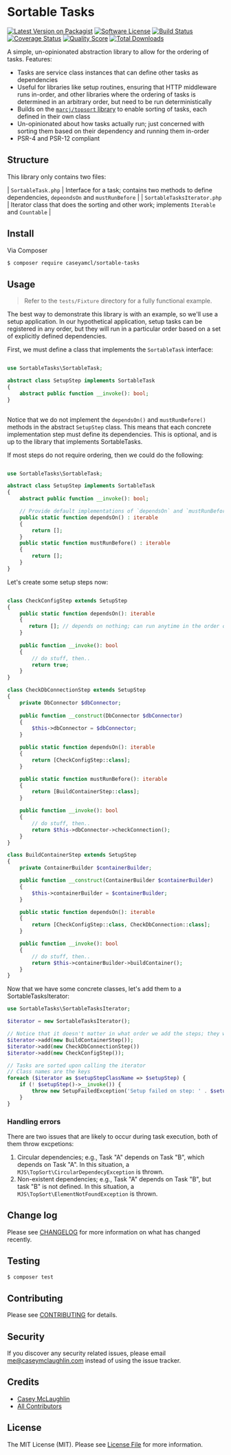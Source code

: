 # Sortable Tasks

[![Latest Version on Packagist][ico-version]][link-packagist]
[![Software License][ico-license]](LICENSE.md)
[![Build Status][ico-travis]][link-travis]
[![Coverage Status][ico-scrutinizer]][link-scrutinizer]
[![Quality Score][ico-code-quality]][link-code-quality]
[![Total Downloads][ico-downloads]][link-downloads]

A simple, un-opinionated abstraction library to allow for the ordering of tasks.  Features:

* Tasks are service class instances that can define other tasks as dependencies
* Useful for libraries like setup routines, ensuring that HTTP middleware runs in-order, and other libraries where the ordering of tasks
  is determined in an arbitrary order, but need to be run deterministically
* Builds on the [`marcj/topsort` library](https://packagist.org/packages/marcj/topsort) to enable sorting of tasks, each defined in their own class
* Un-opinionated about how tasks actually run; just concerned with sorting them based on their dependency and running them in-order
* PSR-4 and PSR-12 compliant

## Structure

This library only contains two files:

| `SortableTask.php`          | Interface for a task; contains two methods to define dependencies, `depeondsOn` and `mustRunBefore` |
| `SortableTasksIterator.php` | Iterator class that does the sorting and other work; implements `Iterable` and `Countable`          |

## Install

Via Composer

``` bash
$ composer require caseyamcl/sortable-tasks
```

## Usage

> Refer to the `tests/Fixture` directory for a fully functional example.

The best way to demonstrate this library is with an example, so we'll use a setup application.  In our hypothetical
application, setup tasks can be registered in any order, but they will run in a particular order based on a set of
explicitly defined dependencies.

First, we must define a class that implements the `SortableTask` interface:

```php

use SortableTasks\SortableTask;

abstract class SetupStep implements SortableTask
{
    abstract public function __invoke(): bool;
}
 
``` 

Notice that we do not implement the `dependsOn()` and `mustRunBefore()` methods in the abstract `SetupStep` class. This
means that each concrete implementation step must define its dependencies. This is optional, and is up to the library
that implements SortableTasks.

If most steps do not require ordering, then we could do the following:

```php

use SortableTasks\SortableTask;

abstract class SetupStep implements SortableTask
{
    abstract public function __invoke(): bool;

    // Provide default implementations of `dependsOn` and `mustRunBefore` that return empty arrays
    public static function dependsOn() : iterable
    {
        return [];
    }
    public static function mustRunBefore() : iterable
    {
        return [];
    }
}
```

Let's create some setup steps now:

```php

class CheckConfigStep extends SetupStep
{
    public static function dependsOn(): iterable
    {
       return []; // depends on nothing; can run anytime in the order of operations
    }
    
    public function __invoke(): bool
    {
        // do stuff, then..
        return true;
    }
}

class CheckDbConnectionStep extends SetupStep
{
    private DbConnector $dbConnector;
    
    public function __construct(DbConnector $dbConnector)
    {    
        $this->dbConnector = $dbConnector;
    }

    public static function dependsOn(): iterable
    {
        return [CheckConfigStep::class];
    }

    public static function mustRunBefore(): iterable
    {
        return [BuildContainerStep::class];
    }

    public function __invoke(): bool
    {
        // do stuff, then..
        return $this->dbConnector->checkConnection();
    }
}

class BuildContainerStep extends SetupStep
{
    private ContainerBuilder $containerBuilder;

    public function __construct(ContainerBuilder $containerBuilder)
    {
        $this->containerBuilder = $containerBuilder;
    }

    public static function dependsOn(): iterable
    {
        return [CheckConfigStep::class, CheckDbConnection::class];
    }

    public function __invoke(): bool
    {
        // do stuff, then..
        return $this->containerBuilder->buildContainer();
    }
}

```

Now that we have some concrete classes, let's add them to a SortableTasksIterator:

```php
use SortableTasks\SortableTasksIterator;

$iterator = new SortableTasksIterator();

// Notice that it doesn't matter in what order we add the steps; they will get sorted at runtime
$iterator->add(new BuildContainerStep());
$iterator->add(new CheckDbConnectionStep())
$iterator->add(new CheckConfigStep());

// Tasks are sorted upon calling the iterator
// Class names are the keys
foreach ($iterator as $setupStepClassName => $setupStep) {
    if (! $setupStep()->__invoke()) {
        throw new SetupFailedException('Setup failed on step: ' . $setupStepClassName);
    }
}
```

### Handling errors

There are two issues that are likely to occur during task execution, both of them throw excpetions:

1. Circular dependencies; e.g., Task "A" depends on Task "B", which depends on Task "A". In this situation, a 
   `MJS\TopSort\CircularDependecyException` is thrown.
2. Non-existent dependencies; e.g., Task "A" depends on Task "B", but task "B" is not defined. In this situation, a
   `MJS\TopSort\ElementNotFoundException` is thrown.

## Change log

Please see [CHANGELOG](CHANGELOG.md) for more information on what has changed recently.

## Testing

``` bash
$ composer test
```

## Contributing

Please see [CONTRIBUTING](CONTRIBUTING.md) for details.

## Security

If you discover any security related issues, please email me@caseymclaughlin.com instead of using the issue tracker.

## Credits

- [Casey McLaughlin][link-author]
- [All Contributors][link-contributors]

## License

The MIT License (MIT). Please see [License File](LICENSE.md) for more information.

[ico-version]: https://img.shields.io/packagist/v/caseyamcl/sortable-tasks.svg?style=flat-square
[ico-license]: https://img.shields.io/badge/license-MIT-brightgreen.svg?style=flat-square
[ico-travis]: https://img.shields.io/travis/caseyamcl/sortable-tasks/master.svg?style=flat-square
[ico-scrutinizer]: https://img.shields.io/scrutinizer/coverage/g/caseyamcl/sortable-tasks.svg?style=flat-square
[ico-code-quality]: https://img.shields.io/scrutinizer/g/caseyamcl/sortable-tasks.svg?style=flat-square
[ico-downloads]: https://img.shields.io/packagist/dt/caseyamcl/sortable-tasks.svg?style=flat-square

[link-packagist]: https://packagist.org/packages/caseyamcl/sortable-tasks
[link-travis]: https://travis-ci.org/caseyamcl/sortable-tasks
[link-scrutinizer]: https://scrutinizer-ci.com/g/caseyamcl/sortable-tasks/code-structure
[link-code-quality]: https://scrutinizer-ci.com/g/caseyamcl/sortable-tasks
[link-downloads]: https://packagist.org/packages/caseyamcl/sortable-tasks
[link-author]: https://github.com/caseyamcl
[link-contributors]: ../../contributors
